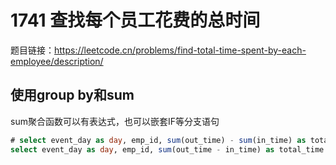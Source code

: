 # 1741 查找每个员工花费的总时间

题目链接：<https://leetcode.cn/problems/find-total-time-spent-by-each-employee/description/>

## 使用group by和sum

sum聚合函数可以有表达式，也可以嵌套IF等分支语句

```sql
# select event_day as day, emp_id, sum(out_time) - sum(in_time) as total_time from Employees group by emp_id, event_day;
select event_day as day, emp_id, sum(out_time - in_time) as total_time from Employees group by emp_id, event_day;
```

